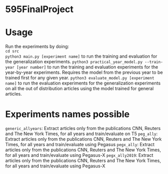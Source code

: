 # 595FinalProject

# Usage
Run the experiments by doing:\
`cd src`\
`python3 main.py [experiment name]` to run the training and evaluation for the generalization experiments.
`python3 practical_year_model.py --train-year [year number]` to run the training and evaluation experiments for the year-by-year experiments. Requires the model from the previous year to be trained first for any given year.
`python3 evaluate_model.py [experiment name]` to run the evaluation experiments for the generalization experiments on all the out of distribution articles using the model trained for general articles.


# Experiments names possible

`generic_allyears`: Extract articles only from the publications CNN, Reuters and The New York Times, for all years and train/evaluate on T5
`peg_ally`: Extract articles only from the publications CNN, Reuters and The New York Times, for all years and train/evaluate using Pegasus
`pegx_ally`: Extract articles only from the publications CNN, Reuters and The New York Times, for all years and train/evaluate using Pegasus-X
`pegx_ally2019`: Extract articles only from the publications CNN, Reuters and The New York Times, for all years and train/evaluate using Pegasus-X

